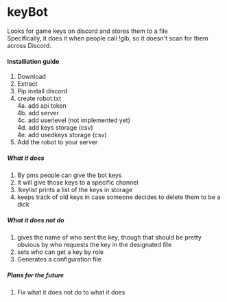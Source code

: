 # keyBot 
Looks for game keys on discord and stores them to a file  
Specifically, it does it when people call !gib, so it doesn't scan for them across Discord.  

#### Installiation guide
1. Download  
2. Extract  
3. Pip install discord  
4. create robot.txt  
 4a. add api token  
 4b. add server  
 4c. add userlevel (not implemented yet)  
 4d. add keys storage (csv)  
 4e. add usedkeys storage (csv)  
5. Add the robot to your server  

##### What it does
1. By pms people can give the bot keys
2. It will give those keys to a specific channel  
3. !keylist prints a list of the keys in storage  
4. keeps track of old keys in case someone decides to delete them to be a dick  

##### What it does not do
1. gives the name of who sent the key, though that should be pretty obvious by who requests the key in the designated file
2. sets who can get a key by role  
3. Generates a configuration file  

##### Plans for the future
1. Fix what it does not do to what it does
